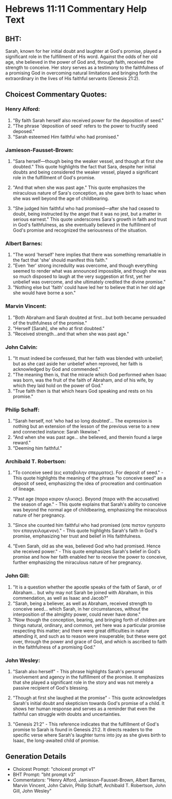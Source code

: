 # Hebrews 11:11 Commentary Help Text

## BHT:
Sarah, known for her initial doubt and laughter at God's promise, played a significant role in the fulfillment of His word. Against the odds of her old age, she believed in the power of God and, through faith, received the strength to conceive. Her story serves as a testimony to the faithfulness of a promising God in overcoming natural limitations and bringing forth the extraordinary in the lives of His faithful servants (Genesis 21:2).

## Choicest Commentary Quotes:
### Henry Alford:
1. "By faith Sarah herself also received power for the deposition of seed." 
2. "The phrase 'deposition of seed' refers to the power to fructify seed deposed."
3. "Sarah esteemed Him faithful who had promised."

### Jamieson-Fausset-Brown:
1. "Sara herself—though being the weaker vessel, and though at first she doubted." This quote highlights the fact that Sara, despite her initial doubts and being considered the weaker vessel, played a significant role in the fulfillment of God's promise.

2. "And that when she was past age." This quote emphasizes the miraculous nature of Sara's conception, as she gave birth to Isaac when she was well beyond the age of childbearing.

3. "She judged him faithful who had promised—after she had ceased to doubt, being instructed by the angel that it was no jest, but a matter in serious earnest." This quote underscores Sara's growth in faith and trust in God's faithfulness, as she eventually believed in the fulfillment of God's promise and recognized the seriousness of the situation.

### Albert Barnes:
1. "The word 'herself' here implies that there was something remarkable in the fact that 'she' should manifest this faith."
2. "Even 'her' strong incredulity was overcome, and though everything seemed to render what was announced impossible, and though she was so much disposed to laugh at the very suggestion at first, yet her unbelief was overcome, and she ultimately credited the divine promise."
3. "Nothing else but 'faith' could have led her to believe that in her old age she would have borne a son."

### Marvin Vincent:
1. "Both Abraham and Sarah doubted at first...but both became persuaded of the truthfulness of the promise." 
2. "Herself [Sarah], she who at first doubted." 
3. "Received strength...and that when she was past age."

### John Calvin:
1. "It must indeed be confessed, that her faith was blended with unbelief; but as she cast aside her unbelief when reproved, her faith is acknowledged by God and commended."
2. "The meaning then is, that the miracle which God performed when Isaac was born, was the fruit of the faith of Abraham, and of his wife, by which they laid hold on the power of God."
3. "True faith then is that which hears God speaking and rests on his promise."

### Philip Schaff:
1. "Sarah herself, not ‘who had so long doubted’... The expression is nothing but an extension of the lesson of the previous verse to a new and connected instance: Sarah likewise."
2. "And when she was past age... she believed, and therein found a large reward."
3. "Deeming him faithful."

### Archibald T. Robertson:
1. "To conceive seed (εις καταβολην σπερματος). For deposit of seed." - This quote highlights the meaning of the phrase "to conceive seed" as a deposit of seed, emphasizing the idea of procreation and continuation of lineage.

2. "Past age (παρα καιρον ηλικιας). Beyond (παρα with the accusative) the season of age." - This quote explains that Sarah's ability to conceive was beyond the normal age of childbearing, emphasizing the miraculous nature of her pregnancy.

3. "Since she counted him faithful who had promised (επε πιστον ηγησατο τον επαγγειλαμενον)." - This quote highlights Sarah's faith in God's promise, emphasizing her trust and belief in His faithfulness.

4. "Even Sarah, old as she was, believed God who had promised. Hence she received power." - This quote emphasizes Sarah's belief in God's promise and how her faith enabled her to receive the power to conceive, further emphasizing the miraculous nature of her pregnancy.

### John Gill:
1. "It is a question whether the apostle speaks of the faith of Sarah, or of Abraham... but why may not Sarah be joined with Abraham, in this commendation, as well as Isaac and Jacob?"
2. "Sarah, being a believer, as well as Abraham, received strength to conceive seed... which Sarah, in her circumstances, without the interposition of the almighty power, could never have done."
3. "Now though the conception, bearing, and bringing forth of children are things natural, ordinary, and common, yet here was a particular promise respecting this matter; and there were great difficulties in nature attending it, and such as to reason were insuperable; but these were got over, through the power and grace of God, and which is ascribed to faith in the faithfulness of a promising God."

### John Wesley:
1. "Sarah also herself" - This phrase highlights Sarah's personal involvement and agency in the fulfillment of the promise. It emphasizes that she played a significant role in the story and was not merely a passive recipient of God's blessing.

2. "Though at first she laughed at the promise" - This quote acknowledges Sarah's initial doubt and skepticism towards God's promise of a child. It shows her human response and serves as a reminder that even the faithful can struggle with doubts and uncertainties.

3. "Genesis 21:2" - This reference indicates that the fulfillment of God's promise to Sarah is found in Genesis 21:2. It directs readers to the specific verse where Sarah's laughter turns into joy as she gives birth to Isaac, the long-awaited child of promise.


## Generation Details
- Choicest Prompt: "choicest prompt v1"
- BHT Prompt: "bht prompt v3"
- Commentators: "Henry Alford, Jamieson-Fausset-Brown, Albert Barnes, Marvin Vincent, John Calvin, Philip Schaff, Archibald T. Robertson, John Gill, John Wesley"
